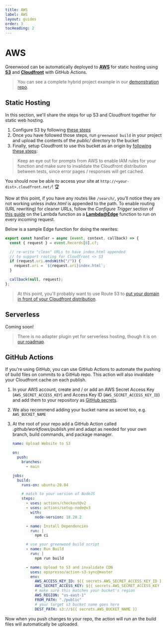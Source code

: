 ```yaml
---
title: AWS
label: AWS
layout: guides
order: 3
tocHeading: 2
---
```


# AWS

Greenwood can be automatically deployed to [**AWS**](https://aws.amazon.com/) for static hosting using [**S3**](https://aws.amazon.com/s3/) and [**Cloudfront**](https://aws.amazon.com/cloudfront/) with GitHub Actions.

> You can see a complete hybrid project example in our [demonstration repo](https://github.com/ProjectEvergreen/greenwood-demo-adapter-aws).

## Static Hosting

In this section, we'll share the steps for up S3 and Cloudfront together for static web hosting.

1. Configure S3 by following [these steps](https://docs.aws.amazon.com/AmazonCloudFront/latest/DeveloperGuide/GettingStarted.SimpleDistribution.html)
1. Once you have followed those steps, run `greenwood build` in your project and upload the contents of the _public/_ directory to the bucket
1. Finally, setup Cloudfront to use this bucket as an origin by [following these steps](https://docs.aws.amazon.com/AmazonCloudFront/latest/DeveloperGuide/GettingStarted.SimpleDistribution.html#GettingStartedCreateDistribution):

> Keep an eye out for prompts from AWS to enable IAM rules for your function and make sure to invalidate the Cloudfront distribution between tests, since error pages / responses will get cached.

You should now be able to access your site at `http://<your-dist>.cloudfront.net/`! 🏆

Now at this point, if you have any routes like `/search/`, you'll notice they are not working unless _index.html_ is appended to the path. To enable routing (URL rewriting) for cleaner URLs, follow the _Configure Trigger_ section of [this guide](https://aws.amazon.com/blogs/compute/implementing-default-directory-indexes-in-amazon-s3-backed-amazon-cloudfront-origins-using-lambdaedge/) on the Lambda function as a [**Lambda@Edge**](https://aws.amazon.com/lambda/edge/) function to run on every incoming request.

Below is a sample Edge function for doing the rewrites:

```js
export const handler = async (event, context, callback) => {
  const { request } = event.Records[0].cf;

  // re-write "clean" URLs to have index.html appended
  // to support routing for Cloudfront <> S3
  if (request.uri.endsWith("/")) {
    request.uri = `${request.uri}index.html`;
  }

  callback(null, request);
};
```

> At this point, you'll probably want to use Route 53 to [put your domain in front of your Cloudfront distribution](https://docs.aws.amazon.com/Route53/latest/DeveloperGuide/routing-to-cloudfront-distribution.html).

## Serverless

Coming soon!

> There is no adapter plugin yet for serverless hosting, though it is on [our roadmap](https://github.com/ProjectEvergreen/greenwood/issues/1142).

## GitHub Actions

If you're using GitHub, you can use GitHub Actions to automate the pushing of build files on commits to a GitHub repo. This action will also invalidate your Cloudfront cache on each publish.

1. In your AWS account, create and / or add an AWS Secret Access Key (`AWS_SECRET_ACCESS_KEY`) and Access Key ID (`AWS_SECRET_ACCESS_KEY_ID`) and add them to your repository as [GitHub secrets](https://docs.github.com/en/actions/security-for-github-actions/security-guides/using-secrets-in-github-actions).
1. We also recommend adding your bucket name as secret too, e.g. `AWS_BUCKET_NAME`
1. At the root of your repo add a GitHub Action called _.github/workflows/publish.yml_ and adapt as needed for your own branch, build commands, and package manager.

   ```yml
   name: Upload Website to S3

   on:
     push:
       branches:
         - main

   jobs:
     build:
       runs-on: ubuntu-20.04

       # match to your version of NodeJS
       steps:
         - uses: actions/checkout@v2
         - uses: actions/setup-node@v3
           with:
             node-version: 18.20.2

         - name: Install Dependencies
           run: |
             npm ci

         # use your greenwood build script
         - name: Run Build
           run: |
             npm run build

         - name: Upload to S3 and invalidate CDN
           uses: opspresso/action-s3-sync@master
           env:
             AWS_ACCESS_KEY_ID: ${{ secrets.AWS_SECRET_ACCESS_KEY_ID }}
             AWS_SECRET_ACCESS_KEY: ${{ secrets.AWS_SECRET_ACCESS_KEY }}
             # make sure this matches your bucket's region
             AWS_REGION: "us-east-1"
             FROM_PATH: "./public"
             # your target s3 bucket name goes here
             DEST_PATH: s3://${{ secrets.AWS_BUCKET_NAME }}
   ```

Now when you push changes to your repo, the action will run an the build files will automatically be uploaded.
